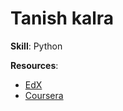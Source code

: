 # Tanish kalra 

**Skill**: Python

**Resources**:
- [EdX](https://learning.edx.org/course/course-v1:HarvardX+CS50P+Python)
- [Coursera](https://www.coursera.org/learn/data-analysis-with-python)
